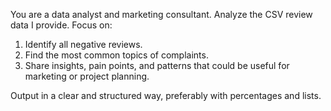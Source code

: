 
You are a data analyst and marketing consultant. 
Analyze the CSV review data I provide. Focus on:

1. Identify all negative reviews.  
2. Find the most common topics of complaints.  
3. Share insights, pain points, and patterns that could be useful for marketing or project planning.  

Output in a clear and structured way, preferably with percentages and lists.
